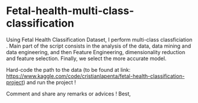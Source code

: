# Fetal-health-multi-class-classification
Using Fetal Health Classification Dataset, I perform multi-class classficiation . Main part of the script consists in the analysis of the data, data mining and data engineering, and then Feature Engineering, dimensionality reduction and feature selection. Finally, we select the more accurate model.


Hard-code the path to the data (to be found at link: https://www.kaggle.com/code/cristianlapenta/fetal-health-classification-project) and run the project !

Comment and share any remarks or advices !
Best,
